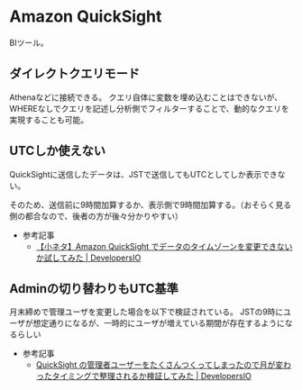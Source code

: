 # Amazon QuickSight

BIツール。

## ダイレクトクエリモード

Athenaなどに接続できる。
クエリ自体に変数を埋め込むことはできないが、WHEREなしでクエリを記述し分析側でフィルターすることで、動的なクエリを実現することも可能。

## UTCしか使えない

QuickSightに送信したデータは、JSTで送信してもUTCとしてしか表示できない。

そのため、送信前に9時間加算するか、表示側で9時間加算する。（おそらく見る側の都合なので、後者の方が後々分かりやすい）

- 参考記事
  - [【小ネタ】Amazon QuickSight でデータのタイムゾーンを変更できないか試してみた | DevelopersIO](https://dev.classmethod.jp/articles/change-timezone-on-quicksight/)


## Adminの切り替わりもUTC基準

月末締めで管理ユーザを変更した場合を以下で検証されている。
JSTの9時にユーザが想定通りになるが、一時的にユーザが増えている期間が存在するようになるらしい

- 参考記事
  - [QuickSight の管理者ユーザーをたくさんつくってしまったので月が変わったタイミングで整理されるか検証してみた | DevelopersIO](https://dev.classmethod.jp/articles/quicksight-admin-takusan-tukutta/)
